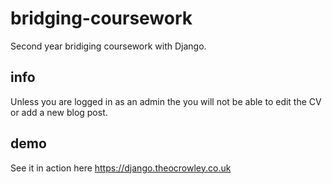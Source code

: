 # bridging-coursework
Second year bridiging coursework with Django.

## info
Unless you are logged in as an admin the you will not be able to edit the CV or add a new blog post.

## demo
See it in action here https://django.theocrowley.co.uk
